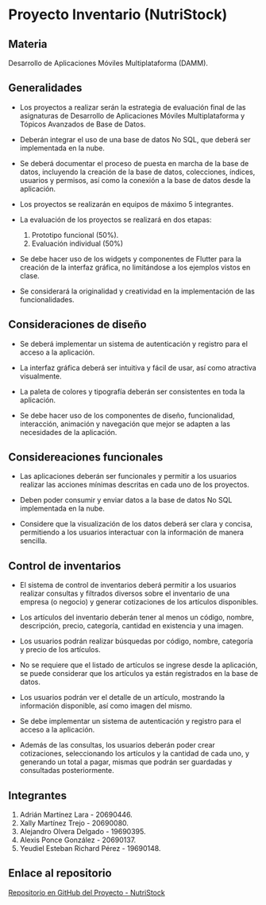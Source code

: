 # Proyecto Inventario (NutriStock)

## Materia

Desarrollo de Aplicaciones Móviles Multiplataforma (DAMM).

## Generalidades

- Los proyectos a realizar serán la estrategia de evaluación final de las asignaturas de Desarrollo de Aplicaciones Móviles Multiplataforma y Tópicos Avanzados de Base de Datos.

- Deberán integrar el uso de una base de datos No SQL, que deberá ser implementada en la nube.

- Se deberá documentar el proceso de puesta en marcha de la base de datos, incluyendo la creación de la base de datos, colecciones, índices, usuarios y permisos, así como la conexión a la base de datos desde la aplicación.

- Los proyectos se realizarán en equipos de máximo 5 integrantes.

- La evaluación de los proyectos se realizará en dos etapas:
  
  1. Prototipo funcional (50%).
  2. Evaluación individual (50%)

- Se debe hacer uso de los widgets y componentes de Flutter para la creación de la interfaz gráfica, no limitándose a los ejemplos vistos en clase.

- Se considerará la originalidad y creatividad en la implementación de las funcionalidades.

## Consideraciones de diseño

- Se deberá implementar un sistema de autenticación y registro para el acceso a la aplicación.
  
- La interfaz gráfica deberá ser intuitiva y fácil de usar, así como atractiva visualmente.

- La paleta de colores y tipografía deberán ser consistentes en toda la aplicación.

- Se debe hacer uso de los componentes de diseño, funcionalidad,
interacción, animación y navegación que mejor se adapten a las
necesidades de la aplicación.

## Considereaciones funcionales

- Las aplicaciones deberán ser funcionales y permitir a los usuarios realizar las acciones mínimas descritas en cada uno de los proyectos.

- Deben poder consumir y enviar datos a la base de datos No SQL
implementada en la nube.

- Considere que la visualización de los datos deberá ser clara y concisa, permitiendo a los usuarios interactuar con la información de manera sencilla.

## Control de inventarios

- El sistema de control de inventarios deberá permitir a los usuarios realizar consultas y filtrados diversos sobre el inventario de una empresa (o negocio) y generar cotizaciones de los artículos disponibles.

- Los artículos del inventario deberán tener al menos un código, nombre, descripción, precio, categoría, cantidad en existencia y una imagen.

- Los usuarios podrán realizar búsquedas por código, nombre, categoría y precio de los artículos.

- No se requiere que el listado de artículos se ingrese desde la aplicación, se puede considerar que los artículos ya están registrados en la base de datos.

- Los usuarios podrán ver el detalle de un artículo, mostrando la información disponible, así como imagen del mismo.

- Se debe implementar un sistema de autenticación y registro para el acceso a la aplicación.

- Además de las consultas, los usuarios deberán poder crear cotizaciones, seleccionando los artículos y la cantidad de cada uno, y generando un total a pagar, mismas que podrán ser guardadas y consultadas posteriormente.

## Integrantes

1. Adrián Martínez Lara - 20690446.
2. Xally Martínez Trejo - 20690080.
3. Alejandro Olvera Delgado - 19690395.
4. Alexis Ponce González - 20690137.
5. Yeudiel Esteban Richard Pérez - 19690148.

## Enlace al repositorio

[Repositorio en GitHub del Proyecto - NutriStock](https://github.com/AlejandroDev8/Proyecto-DAMM-Inventario)
